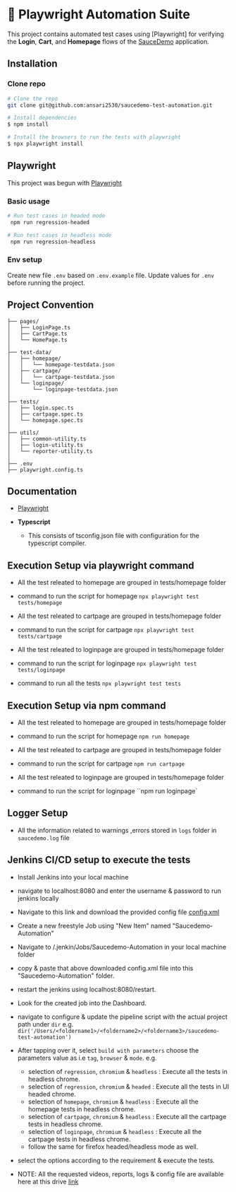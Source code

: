 # 🧪 Playwright Automation Suite

This project contains automated test cases using [Playwright] for verifying the **Login**, **Cart**, and **Homepage** flows of the [SauceDemo](https://www.saucedemo.com/) application.

     
## Installation

### Clone repo

```bash
# Clone the repo
git clone git@github.com:ansari2530/saucedemo-test-automation.git

# Install dependencies
$ npm install

# Install the browsers to run the tests with playwright
$ npx playwright install
```

## Playwright

This project was begun with [Playwright](https://playwright.dev/docs/intro)

### Basic usage

```bash
# Run test cases in headed mode
 npm run regression-headed

# Run test cases in headless mode
 npm run regression-headless
```



### Env setup

Create new file `.env` based on `.env.example` file. Update values for `.env` before running the project. 


## Project Convention

```
├── pages/  
│   ├── LoginPage.ts  
│   ├── CartPage.ts  
│   └── HomePage.ts  
│  
├── test-data/  
│   ├── homepage/  
│   │   └── homepage-testdata.json  
│   ├── cartpage/  
│   │   └── cartpage-testdata.json  
│   └── loginpage/  
│       └── loginpage-testdata.json  
│  
├── tests/  
│   ├── login.spec.ts  
│   ├── cartpage.spec.ts  
│   └── homepage.spec.ts  
│  
├── utils/  
│   ├── common-utility.ts  
│   ├── login-utility.ts  
│   └── reporter-utility.ts  
│  
├── .env  
├── playwright.config.ts 
```


## Documentation

- [Playwright](https://playwright.dev)

- **Typescript**
  - This consists of tsconfig.json file with configuration for the typescript compiler.


## Execution Setup via playwright command
 - All the test releated to homepage are grouped in tests/homepage folder 
 - command to run the script for homepage  `npx playwright test tests/homepage` 

 - All the test releated to cartpage are grouped in tests/homepage folder 
 - command to run the script for cartpage  `npx playwright test tests/cartpage` 

 - All the test releated to loginpage are grouped in tests/homepage folder 
 - command to run the script for loginpage `npx playwright test tests/loginpage` 
 
- command to run all the tests  `npx playwright test tests`

## Execution Setup via npm command

 - All the test releated to homepage are grouped in tests/homepage folder 
 - command to run the script for homepage  `npm run homepage` 

 - All the test releated to cartpage are grouped in tests/homepage folder 
 - command to run the script for cartpage  `npm run cartpage` 

 - All the test releated to loginpage are grouped in tests/homepage folder 
 - command to run the script for loginpage ``npm run loginpage` 

 ## Logger Setup 
 - All the information related to warnings ,errors stored in `logs` folder in `saucedemo.log` file 


 ## Jenkins CI/CD setup to execute the tests

 - Install Jenkins into your local machine

 - navigate to localhost:8080 and enter the username & password to run jenkins locally

 - Navigate to this link and download the provided config file [config.xml](https://drive.google.com/file/d/1nY_dmT9kLznpXtkTkn0RL3s8foSfyydb/view?usp=sharing)

 - Create a new freestyle Job using "New Item" named "Saucedemo-Automation"

 -  Navigate to /.jenkin/Jobs/Saucedemo-Automation in your local machine folder

 - copy & paste that above downloaded config.xml file into this "Saucedemo-Automation" folder.

 - restart the jenkins using localhost:8080/restart.

 - Look for the created job into the Dashboard.

 - navigate to configure & update the pipeline script with the actual project path under `dir`
   e.g. `dir('/Users/<foldername1>/<foldername2>/<foldername3>/saucedemo-test-automation')`

 - After tapping over it, select `build with parameters` choose the parameters value as i.e `tag`, `browser` & `mode`.
    e.g.
    - selection of `regression`, `chromium` & `headless` : Execute all the tests in headless chrome.
    - selection of `regression`, `chromium` & `headed` : Execute all the tests in UI headed chrome.
    - selection of `homepage`, `chromium` & `headless` : Execute all the homepage tests in headless chrome.
    - selection of `cartpage`, `chromium` & `headless` : Execute all the cartpage tests in headless chrome.
    - selection of `loginpage`, `chromium` & `headless` : Execute all the cartpage tests in headless chrome.
    - follow the same for firefox headed/headless mode as well.


 - select the options according to the requirement & execute the tests.

- NOTE: All the requested videos, reports, logs & config file are available here at this drive [link](https://drive.google.com/drive/folders/1ovp0Ecnt706TQ_VCZRIqD8KCuEk8EK7U?usp=sharing) 